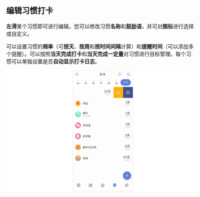 ## 编辑习惯打卡

**左滑**某个习惯即可进行编辑，您可以修改习惯**名称**和**鼓励语**，并可对**图标**进行选择或自定义。

可以设置习惯的**频率**（可**按天**、**按周**和**按时间间隔**计算）和**提醒时间**（可以添加多个提醒）。可以按照**当天完成打卡**和**当天完成一定量**对习惯进行目标管理。每个习惯可以单独设置是否**自动显示打卡日志**。

![](../../images/ios/24.png)